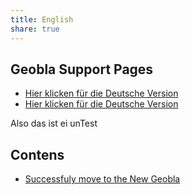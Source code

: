 ```yaml
---
title: English
share: true
---
```


##  Geobla Support Pages

- [Hier klicken für die Deutsche Version](de/inhalt)
- [Hier klicken für die Deutsche Version](Geobla/Docs/fr/move.md)

Also das ist ei unTest


## Contens

- [Successfuly move to the New Geobla](en/move)

